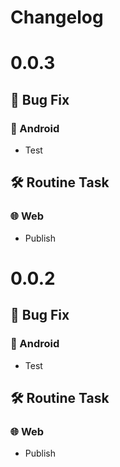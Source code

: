 # Changelog

# 0.0.3

## 🦛 Bug Fix
### 🤖 Android
- Test
## 🛠️ Routine Task
### 🌐 Web
- Publish

# 0.0.2

## 🦛 Bug Fix
### 🤖 Android
- Test
## 🛠️ Routine Task
### 🌐 Web
- Publish
